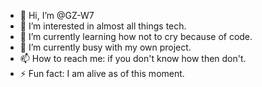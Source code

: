 - 👋 Hi, I’m @GZ-W7
- 👀 I’m interested in almost all things tech.
- 🌱 I’m currently learning how not to cry because of code.
- 💞️ I’m currently busy with my own project.
- 📫 How to reach me: if you don't know how then don't.
- ⚡ Fun fact: I am alive as of this moment.

<!---
GZ-W7/GZ-W7 is a ✨ special ✨ repository because its `README.md` (this file) appears on your GitHub profile.
You can click the Preview link to take a look at your changes.
--->
